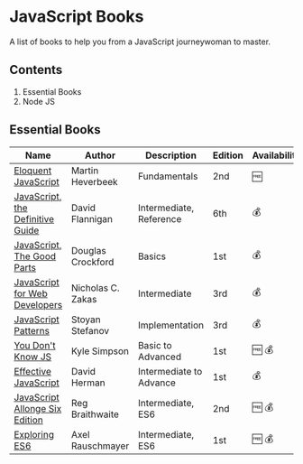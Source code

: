# JavaScript Books

A list of books to help you from a JavaScript journeywoman to master.

## Contents

1. Essential Books
2. Node JS

## Essential Books

| Name                               |   Author                  | Description|   Edition   | Availability |
| -----------------------------------|---------------------------|--------------|-----|--------------------|
| [Eloquent JavaScript]()                | Martin Heverbeek          |  Fundamentals    |   2nd  |      :free:        |   
| [JavaScript, the Definitive Guide]()   | David Flannigan           |  Intermediate, Reference| 6th |  :moneybag:    |
| [JavaScript, The Good Parts]()         | Douglas Crockford         |  Basics       | 1st |      :moneybag:    | 
| [JavaScript for Web Developers]()      | Nicholas C. Zakas         |  Intermediate    | 3rd |      :moneybag:    |
| [JavaScript Patterns]()                | Stoyan Stefanov         |  Implementation    | 3rd |      :moneybag:    |
| [You Don't Know JS]()                  | Kyle Simpson           |   Basic to Advanced | 1st |      :free: :moneybag:    |
| [Effective JavaScript]()               | David Herman           |  Intermediate to Advance    | 1st |      :moneybag:    |
| [JavaScript Allonge Six Edition](https://leanpub.com/javascriptallongesix)     | Reg Braithwaite        |  Intermediate, ES6   | 2nd |      :free: :moneybag:    |
| [Exploring ES6](https://leanpub.com/exploring-es6)                      | Axel Rauschmayer       |  Intermediate, ES6   | 1st |      :free: :moneybag:    |
